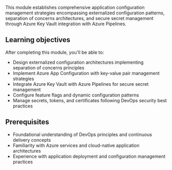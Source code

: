 This module establishes comprehensive application configuration management strategies encompassing externalized configuration patterns, separation of concerns architectures, and secure secret management through Azure Key Vault integration with Azure Pipelines.

## Learning objectives

After completing this module, you'll be able to:

- Design externalized configuration architectures implementing separation of concerns principles
- Implement Azure App Configuration with key-value pair management strategies
- Integrate Azure Key Vault with Azure Pipelines for secure secret management
- Configure feature flags and dynamic configuration patterns
- Manage secrets, tokens, and certificates following DevOps security best practices

## Prerequisites

- Foundational understanding of DevOps principles and continuous delivery concepts
- Familiarity with Azure services and cloud-native application architectures
- Experience with application deployment and configuration management practices
